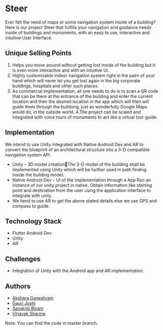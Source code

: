 # Steer 

Ever felt the need of maps or some navigation system inside of a building? Here is our project Steer that fulfills your navigation and guidance needs inside of buildings and monuments, with an easy to use, interactive and intuitive User Interface.


## Unique Selling Points

1.	Helps you move around without getting lost inside of the building but it is even more interactive and with an intuitive UI.
2.	Highly customisable indoor navigation system right in the palm of your hand which will never let you get lost again in the big corporate buildings, hospitals and other such places.
3. As commercial implementation, all one needs to do is to scan a QR code that can be there at the entrance of the building and enter the current location and then the desired location in the app which will then will guide them through the buildong, just as wonderfully Google Maps would do, in the outside world.
4.The project can be scaled and integrated with voice tours of monuments to act like a virtual tour guide.

## Implementation
We intend to use Unity integrated with Native Android Dev and AR to convert the blueprint of an architectural structure into a 3-D compatible navigation system API.

* Unity – 3D model creationThe 3-D model of the building shall be implemented using Unity which will be further used in path finding inside the building model.
* Native Android Dev – UI of the implementation through a App
Run an instance of our unity project in native. Obtain information like starting point and destination from the user using the application interface to integrate with unity. 
* We itend to use AR to get the above stated details else we use GPS and compass to guide.


## Technology Stack
* Flutter Android Dev 
* Unity
* AR 

## Challenges

* Integration of Unity with the Android app and AR implementation.

## Authors

* [Akshara Ganeshram](https://github.com/Akshara0804)
* [Gauri Joshi](https://github.com/FreakyTalons)
* [Sanskriti Binani](https://github.com/Sanskriti1110)
* [Vinayak Sharma](https://github.com/svinayak780)

Note: You can find the code in master branch.

